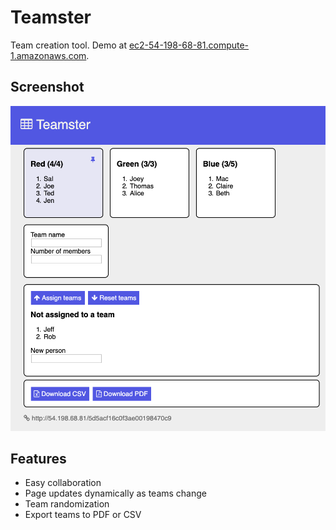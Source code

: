 # Teamster

Team creation tool. Demo at [ec2-54-198-68-81.compute-1.amazonaws.com](http://ec2-54-198-68-81.compute-1.amazonaws.com).

## Screenshot

![screenshot](https://raw.githubusercontent.com/tf3/teamster/master/screenshot.png)

## Features

- Easy collaboration
- Page updates dynamically as teams change
- Team randomization
- Export teams to PDF or CSV